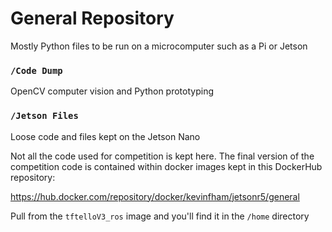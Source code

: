 # General Repository

Mostly Python files to be run on a microcomputer such as a Pi or Jetson

### `/Code Dump`

OpenCV computer vision and Python prototyping

### `/Jetson Files`

Loose code and files kept on the Jetson Nano 

Not all the code used for competition is kept here. The final version of the competition code is contained within docker images kept in this DockerHub repository: 

https://hub.docker.com/repository/docker/kevinfham/jetsonr5/general

Pull from the `tftelloV3_ros` image and you'll find it in the `/home` directory


